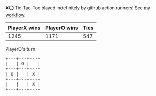 :x::o: Tic-Tac-Toe played indefinitely by github action runners! See [my workflow](.github/workflows/play.yaml).

|PlayerX wins|PlayerO wins|Ties|
|-|-|-|
|1245|1171|547|

PlayerO's turn.

<pre>
+---+---+---+
|   | O |   |
+---+---+---+
| O |   | X |
+---+---+---+
|   |   | X |
+---+---+---+
</pre>